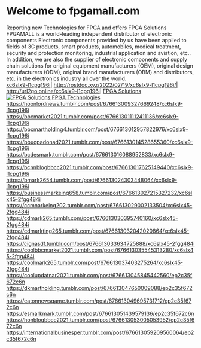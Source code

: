 # Welcome to fpgamall.com
Reporting new Technologies for FPGA and offers FPGA Solutions
FPGAMALL is a world-leading independent distributor of electronic components
Electronic components provided by us have been applied to fields of 3C products, smart products, automobiles, medical treatment, security and protection monitoring, industrial application and aviation, etc.. In addition, we are also the supplier of electronic components and supply chain solutions for original equipment manufacturers (OEM), original design manufacturers (ODM), original brand manufacturers (OBM) and distributors, etc. in the electronics industry all over the world.<br/>
<a href="http://cumlouder.online/2022/02/19/xc6slx9-l1cpg196i/" title="xc6slx9-l1cpg196i">xc6slx9-l1cpg196i</a>|
<a href="http://rostdoc.xyz/2022/02/19/xc6slx9-l1cpg196i/" title="http://rostdoc.xyz/2022/02/19/xc6slx9-l1cpg196i/">http://rostdoc.xyz/2022/02/19/xc6slx9-l1cpg196i/</a>|
<a href="http://url2go.online/xc6slx9-l1cpg196i/" title="http://url2go.online/xc6slx9-l1cpg196i/">http://url2go.online/xc6slx9-l1cpg196i</a>|
<a href="https://www.fpgamall.com" title="FPGA Solutions,FPGA Technologies">FPGA Solutions</a><br/>
<a href="https://www.fpgamall.com" title="FPGA Solutions,FPGA Technologies"><img src="https://www.fpgamall.com/assets/images/logo.png" alt="FPGA Solutions,FPGA Technologies"></a><br/>
https://hoonlordnews.tumblr.com/post/676613009327669248/xc6slx9-l1cpg196i
https://bbcmarket2021.tumblr.com/post/676613011112411136/xc6slx9-l1cpg196i
https://bbcmartholding4.tumblr.com/post/676613012957822976/xc6slx9-l1cpg196i
https://bbuopadonad2021.tumblr.com/post/676613014528655360/xc6slx9-l1cpg196i
https://bcdesmark.tumblr.com/post/676613016088952833/xc6slx9-l1cpg196i
https://bcnnblogbbcc2021.tumblr.com/post/676613017625149440/xc6slx9-l1cpg196i
https://bmark2654.tumblr.com/post/676613024303448064/xc6slx9-l1cpg196i
https://businessmarkeing658.tumblr.com/post/676613027215327232/xc6slx45-2fgg484i
https://ccmnarkeing202.tumblr.com/post/676613029002133504/xc6slx45-2fgg484i
https://cdmark265.tumblr.com/post/676613030395740160/xc6slx45-2fgg484i
https://cdmarkting265.tumblr.com/post/676613032042020864/xc6slx45-2fgg484i
https://cignasdf.tumblr.com/post/676613033634725888/xc6slx45-2fgg484i
https://coolbbcmarket2021.tumblr.com/post/676613035545313280/xc6slx45-2fgg484i
https://coolmark265.tumblr.com/post/676613037403275264/xc6slx45-2fgg484i
https://coolupdatnar2021.tumblr.com/post/676613045845442560/ep2c35f672c6n
https://dkmartholding.tumblr.com/post/676613047650009088/ep2c35f672c6n
https://eatonnewsgame.tumblr.com/post/676613049695731712/ep2c35f672c6n
https://esmarkmark.tumblr.com/post/676613051439579136/ep2c35f672c6n
https://honblogbbcc2021.tumblr.com/post/676613053005053952/ep2c35f672c6n
https://internationalbusinesper.tumblr.com/post/676613059209560064/ep2c35f672c6n
